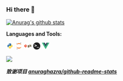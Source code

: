 ### Hi there 👋

[![Anurag's github stats](https://github-readme-stats.vercel.app/api?username=hoochanlon&show_icons=true)](https://hoochanlon.github.io/about.me/)

<!--
**hoochanlon/hoochanlon** is a ✨ _special_ ✨ repository because its `README.md` (this file) appears on your GitHub profile.

Here are some ideas to get you started:

- 🔭 I’m currently working on ...
- 🌱 I’m currently learning ...
- 👯 I’m looking to collaborate on ...
- 🤔 I’m looking for help with ...
- 💬 Ask me about ...
- 📫 How to reach me: ...
- 😄 Pronouns: ...
- ⚡ Fun fact: ...
-->

**Languages and Tools:**  

<code><img height="20" src="https://raw.githubusercontent.com/github/explore/80688e429a7d4ef2fca1e82350fe8e3517d3494d/topics/python/python.png"></code>
<code><img height="20" src="https://raw.githubusercontent.com/github/explore/80688e429a7d4ef2fca1e82350fe8e3517d3494d/topics/jupyter-notebook/jupyter-notebook.png"></code>
<code><img height="20" src="https://raw.githubusercontent.com/github/explore/80688e429a7d4ef2fca1e82350fe8e3517d3494d/topics/git/git.png"></code>
<code><img height="20" src="https://raw.githubusercontent.com/github/explore/d92924b1d925bb134e308bd29c9de6c302ed3beb/topics/terminal/terminal.png"></code>
<code><img height="20" src="https://raw.githubusercontent.com/github/explore/80688e429a7d4ef2fca1e82350fe8e3517d3494d/topics/vue/vue.png"></code>



<a href="https://github.com/hoochanlon/bujo">
  <!-- Change the `github-readme-stats.anuraghazra1.vercel.app` to `github-readme-stats.vercel.app`  -->
  <img align="left" src="https://github-readme-stats.anuraghazra1.vercel.app/api/pin/?username=hoochanlon&repo=bujo" />
</a><br/>

***致谢项目 [anuraghazra/github-readme-stats](https://github.com/anuraghazra/github-readme-stats)***
